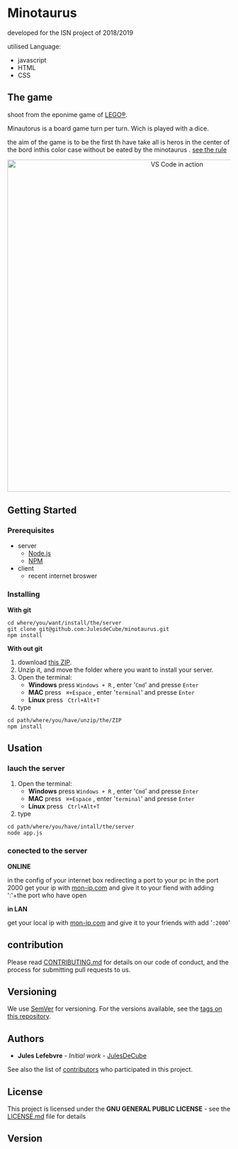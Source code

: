 <!---
This file is part of the minotaurus game (https://github.com/JulesdeCube/minotaurus).
Copyright (c) 2019 Jules Lefebvre.
 

This program is free software: you can redistribute it and/or modify
it under the terms of the GNU General Public License as published by
the Free Software Foundation, either version 3 of the License, or
(at your option) any later version.

This program is distributed in the hope that it will be useful,
but WITHOUT ANY WARRANTY; without even the implied warranty of
MERCHANTABILITY or FITNESS FOR A PARTICULAR PURPOSE.  See the
GNU General Public License for more details.

You should have received a copy of the GNU General Public License
along with this program.  If not, see <https://www.gnu.org/licenses/>.
--->
# Minotaurus
developed for the ISN project of 2018/2019

utilised Language:
- javascript
- HTML
- CSS
## The game
shoot from the eponime game of [LEGO®](https://shop.lego.com/fr-FR/Minotaurus-3841?p=384).

Minautorus is a board game turn per turn. Wich is played with a dice.

the aim of the game is to be the first th have take all is heros in the center of the bord inthis color case without be eated by the minotaurus . [see the rule](doc/RULE.md)
<p align="center">
  <img alt="VS Code in action" width="750" src="https://sh-s7-live-s.legocdn.com/is/image/LEGO/3841?fit=constrain,1&wid=1000&hei=2000&fmt=png">
</p>

## Getting Started

### Prerequisites
- server
  - [Node.js](https://nodejs.org/en/)
  - [NPM](https://www.npmjs.com/)
- client
  - recent internet broswer

### Installing
**With git**
```
cd where/you/want/install/the/server
git clone git@github.com:JulesdeCube/minotaurus.git
npm install
```
**With out git**

1. download [this ZIP](https://github.com/JulesdeCube/minotaurus/archive/master.zip).
2. Unzip it, and move the folder where you want to install your server.
3. Open the terminal:
   - **Windows** press ``Windows + R`` , enter '``Cmd``' and presse `Enter`
   - **MAC** press `` ⌘+Espace`` , enter '``terminal``' and presse `Enter`
   - **Linux** press `` Ctrl+Alt+T``
4. type
```
cd path/where/you/have/unzip/the/ZIP
npm install
```

## Usation
### lauch the server
1. Open the terminal:
    - **Windows** press ``Windows + R`` , enter '``Cmd``' and presse `Enter`
    - **MAC** press `` ⌘+Espace`` , enter '``terminal``' and presse `Enter`
    - **Linux** press `` Ctrl+Alt+T``
2. type
```
cd path/where/you/have/intall/the/server
node app.js
```

### conected to the server
**ONLINE**

in the config of your internet box redirecting a port to your pc in the port 2000
get your ip with [mon-ip.com](http://www.mon-ip.com/adresse-ip-locale.php) and give it to your fiend with adding ':'+the port who have open  


**in LAN**

get your local ip with [mon-ip.com](http://www.mon-ip.com/adresse-ip-locale.php) and give it to your friends with add '`:2000`'

## contribution
Please read [CONTRIBUTING.md](https://gist.github.com/PurpleBooth/b24679402957c63ec426) for details on our code of conduct, and the process for submitting pull requests to us.

## Versioning

We use [SemVer](http://semver.org/) for versioning. For the versions available, see the [tags on this repository](https://github.com/your/project/tags). 

## Authors

* **Jules Lefebvre** - *Initial work* - [JulesDeCube](https://github.com/JulesDeCube)

See also the list of [contributors](https://github.com/JulesDeCube/Minotaurus/contributors) who participated in this project.

## License

This project is licensed under the **GNU GENERAL PUBLIC LICENSE** - see the [LICENSE.md](LICENSE.md) file for details

## Version